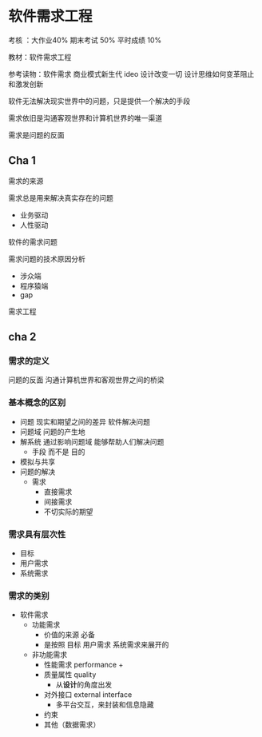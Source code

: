 

# 软件需求工程



考核 ：大作业40%    期末考试 50%   平时成绩  10%

教材：软件需求工程

参考读物：软件需求	商业模式新生代	ideo 设计改变一切 设计思维如何变革阻止和激发创新



软件无法解决现实世界中的问题，只是提供一个解决的手段

需求依旧是沟通客观世界和计算机世界的唯一渠道

需求是问题的反面

## Cha 1

需求的来源

需求总是用来解决真实存在的问题

- 业务驱动
- 人性驱动



软件的需求问题

需求问题的技术原因分析

- 涉众端
- 程序猿端
- gap



需求工程



## cha 2

### 需求的定义

问题的反面 沟通计算机世界和客观世界之间的桥梁



### 基本概念的区别

- 问题	现实和期望之间的差异	软件解决问题
- 问题域    问题的产生地
- 解系统    通过影响问题域  能够帮助人们解决问题
  - 手段 而不是 目的
- 模拟与共享
- 问题的解决
  - 需求
    - 直接需求
    - 间接需求
    - 不切实际的期望



### 需求具有层次性

+ 目标
+ 用户需求
+ 系统需求



### 需求的类别

+ 软件需求
  + 功能需求
    + 价值的来源 必备
    + 是按照 目标 用户需求 系统需求来展开的
  + 非功能需求
    + 性能需求 performance 
      + 
    + 质量属性 quality
      + 从**设计**的角度出发
    + 对外接口 external interface
      + 多平台交互，来封装和信息隐藏
    + 约束
    + 其他（数据需求）













